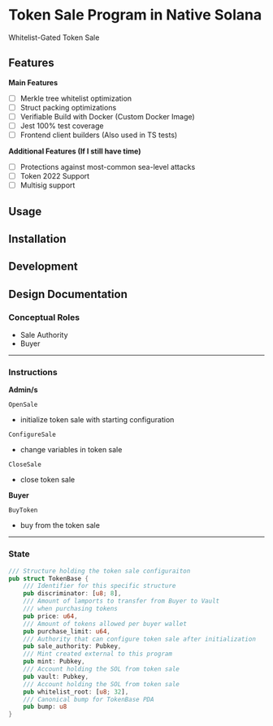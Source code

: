# Token Sale Program in Native Solana

Whitelist-Gated Token Sale

## Features
**Main Features**
- [ ] Merkle tree whitelist optimization
- [ ] Struct packing optimizations
- [ ] Verifiable Build with Docker (Custom Docker Image)
- [ ] Jest 100% test coverage
- [ ] Frontend client builders (Also used in TS tests)

**Additional Features (If I still have time)**
- [ ] Protections against most-common sea-level attacks
- [ ] Token 2022 Support
- [ ] Multisig support

## Usage

## Installation 

## Development

## Design Documentation

### Conceptual Roles
- Sale Authority
- Buyer

<hr />

### Instructions

**Admin/s**

`OpenSale`
- initialize token sale with starting configuration

`ConfigureSale`
- change variables in token sale

`CloseSale`
- close token sale

**Buyer**

`BuyToken`
- buy from the token sale

<hr />

### State

```rust
/// Structure holding the token sale configuraiton
pub struct TokenBase {
    /// Identifier for this specific structure
    pub discriminator: [u8; 8],
    /// Amount of lamports to transfer from Buyer to Vault 
    /// when purchasing tokens
    pub price: u64,
    /// Amount of tokens allowed per buyer wallet
    pub purchase_limit: u64,
    /// Authority that can configure token sale after initialization
    pub sale_authority: Pubkey,
    /// Mint created external to this program
    pub mint: Pubkey,
    /// Account holding the SOL from token sale
    pub vault: Pubkey,
    /// Account holding the SOL from token sale
    pub whitelist_root: [u8; 32],
    /// Canonical bump for TokenBase PDA
    pub bump: u8
}
```
